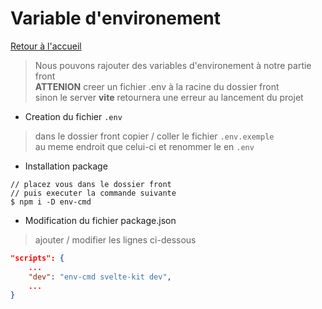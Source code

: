 # Variable d'environement

[Retour à l'accueil](../README.md)

> Nous pouvons rajouter des variables d'environement à notre partie front  
> **ATTENION** creer un fichier .env à la racine du dossier front  
> sinon le server **vite** retournera une erreur au lancement du projet

- Creation du fichier `.env`

> dans le dossier front copier / coller le fichier `.env.exemple`  
> au meme endroit que celui-ci et renommer le en `.env`

- Installation package

```shell
// placez vous dans le dossier front
// puis executer la commande suivante
$ npm i -D env-cmd
```

- Modification du fichier package.json

> ajouter / modifier les lignes ci-dessous

```json
"scripts": {
    ...
    "dev": "env-cmd svelte-kit dev",
    ...
}
```
